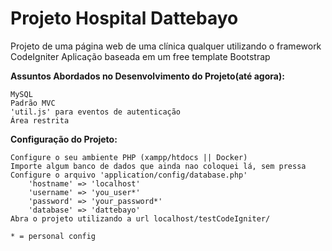 # Projeto Hospital Dattebayo

Projeto de uma página web de uma clínica qualquer utilizando o framework CodeIgniter
Aplicação baseada em um free template Bootstrap

**Assuntos Abordados no Desenvolvimento do Projeto(até agora):**

```
MySQL
Padrão MVC
'util.js' para eventos de autenticação
Área restrita

```

**Configuração do Projeto:**

```
Configure o seu ambiente PHP (xampp/htdocs || Docker)
Importe algum banco de dados que ainda nao coloquei lá, sem pressa
Configure o arquivo 'application/config/database.php'
	'hostname' => 'localhost'
	'username' => 'you_user*'
	'password' => 'your_password*'
	'database' => 'dattebayo'
Abra o projeto utilizando a url localhost/testCodeIgniter/

* = personal config
```

